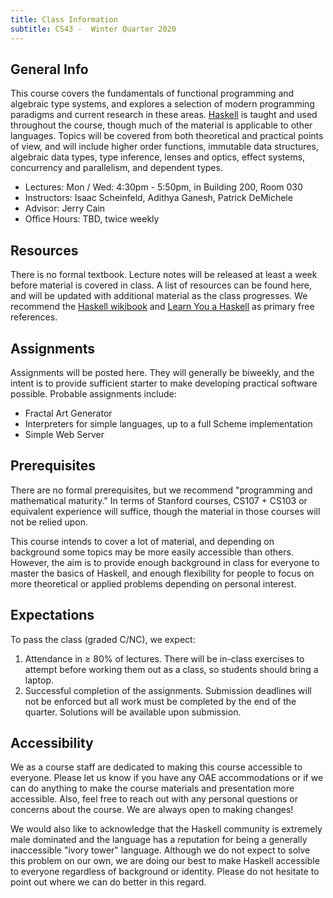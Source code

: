 ```yaml
---
title: Class Information
subtitle: CS43 -  Winter Quarter 2020
---
```


## General Info

This course covers the fundamentals of functional programming and algebraic type
systems, and explores a selection of modern programming paradigms and current
research in these areas. [Haskell](https://www.haskell.org/) is taught and used
throughout the course, though much of the material is applicable to other
languages.  Topics will be covered from both theoretical and practical points of
view, and will include higher order functions, immutable data structures,
algebraic data types, type inference, lenses and optics, effect systems,
concurrency and parallelism, and dependent types.

- Lectures: Mon / Wed: 4:30pm - 5:50pm, in Building 200, Room 030
- Instructors: Isaac Scheinfeld, Adithya Ganesh, Patrick DeMichele
- Advisor: Jerry Cain
- Office Hours: TBD, twice weekly

## Resources

There is no formal textbook. Lecture notes will be released at least a week before
material is covered in class. A list of resources can be found here, and will be
updated with additional material as the class progresses. We recommend the [Haskell wikibook](https://en.wikibooks.org/wiki/Haskell)
and [Learn You a Haskell](http://learnyouahaskell.com/chapters) as primary free references.

## Assignments

Assignments will be posted here. They will generally be biweekly, and the intent
is to provide sufficient starter to make developing practical software
possible. Probable assignments include:

- Fractal Art Generator
- Interpreters for simple languages, up to a full Scheme implementation
- Simple Web Server

## Prerequisites

There are no formal prerequisites, but we recommend "programming and
mathematical maturity."  In terms of Stanford courses, CS107 + CS103 or
equivalent experience will suffice, though the material in those courses 
will not be relied upon.

This course intends to cover a lot of material, and depending on background some
topics may be more easily accessible than others. However, the aim is to provide
enough background in class for everyone to master the basics of Haskell, and
enough flexibility for people to focus on more theoretical or applied problems
depending on personal interest.

## Expectations

To pass the class (graded C/NC), we expect:

1. Attendance in $\ge$ 80% of lectures. There will be in-class exercises to
   attempt before working them out as a class, so students should bring a laptop.
2. Successful completion of the assignments. Submission deadlines will not be
   enforced but all work must be completed by the end of the quarter. Solutions
   will be available upon submission.

## Accessibility

We as a course staff are dedicated to making this course accessible to everyone.
Please let us know if you have any OAE accommodations or if we can do anything
to make the course materials and presentation more accessible. Also, feel free
to reach out with any personal questions or concerns about the course. We are always open
to making changes!

We would also like to acknowledge that the Haskell community is
extremely male dominated and the language has a reputation for being
a generally inaccessible "ivory tower" language.
Although we do not expect to solve this problem on our own, we are doing our
best to make Haskell accessible to everyone regardless of background or
identity. Please do not hesitate to point out where we can do better in this
regard.
